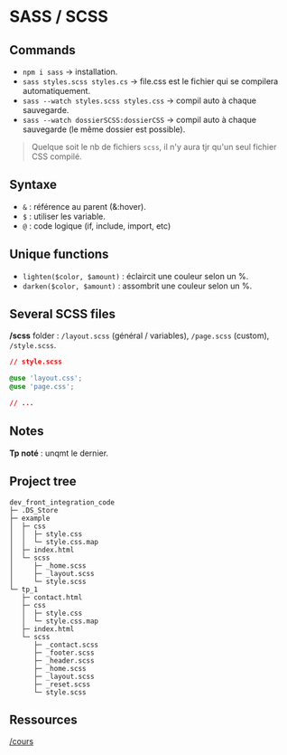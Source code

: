 # SASS / SCSS

## Commands

- `npm i sass` -> installation. 
- `sass styles.scss styles.cs` -> file.css est le fichier qui se compilera automatiquement. 
- `sass --watch styles.scss styles.css` -> compil auto à chaque sauvegarde. 
- `sass --watch dossierSCSS:dossierCSS` -> compil auto à chaque sauvegarde (le même dossier est possible). 

> Quelque soit le nb de fichiers `scss`, il n'y aura tjr qu'un seul fichier CSS compilé. 

## Syntaxe

- `&` : référence au parent (&:hover). 
- `$` : utiliser les variable. 
- `@` : code logique (if, include, import, etc)

## Unique functions

- `lighten($color, $amount)` : éclaircit une couleur selon un %. 
- `darken($color, $amount)` : assombrit une couleur selon un %. 

## Several SCSS files

**/scss** folder : `/layout.scss` (général / variables), `/page.scss` (custom), `/style.scss`.  
```css
// style.scss

@use 'layout.css';
@use 'page.css';

// ...
```

## Notes

**Tp noté** : unqmt le dernier. 

## Project tree

```
dev_front_integration_code
├─ .DS_Store
├─ example
│  ├─ css
│  │  ├─ style.css
│  │  └─ style.css.map
│  ├─ index.html
│  └─ scss
│     ├─ _home.scss
│     ├─ _layout.scss
│     └─ style.scss
└─ tp_1
   ├─ contact.html
   ├─ css
   │  ├─ style.css
   │  └─ style.css.map
   ├─ index.html
   └─ scss
      ├─ _contact.scss
      ├─ _footer.scss
      ├─ _header.scss
      ├─ _home.scss
      ├─ _layout.scss
      ├─ _reset.scss
      └─ style.scss

```

## Ressources

[/cours](https://cours.univ-reims.fr/course/view.php?id=291)